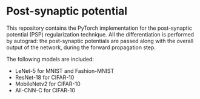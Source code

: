 # Post-synaptic potential

This repository contains the PyTorch implementation for the post-synaptic potential (PSP) regularization technique.
All the differentiation is performed by autograd: the post-synaptic potentials are passed along with the overall output of the network, during the forward propagation step.

The following models are included:

* LeNet-5 for MNIST and Fashion-MNIST
* ResNet-18 for CIFAR-10
* MobileNetv2 for CIFAR-10
* All-CNN-C for CIFAR-10
